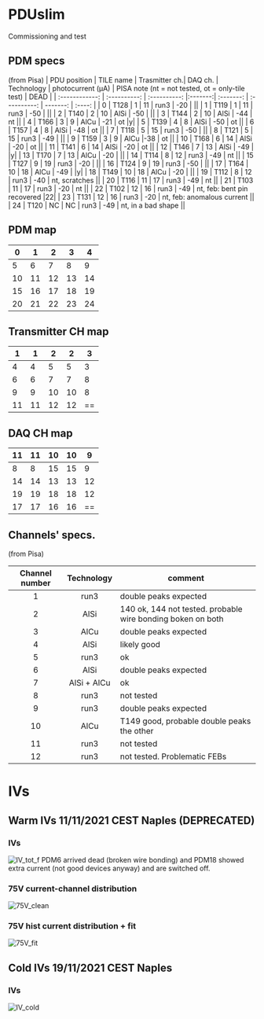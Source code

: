 # PDUslim
Commissioning and test


## PDM specs
(from Pisa)
| PDU position   | TILE name    | Trasmitter ch.| DAQ ch. | Technology |  photocurrent (μA) | PISA note (nt = not tested, ot = only-tile test) | DEAD |
| :------------: | :----------: | :----------:  |:-------:| :-------: | :----------: | -------: | :----: |
| 0 | T128 | 1 | 11 | run3 | -20 | ||
| 1 | T119 | 1 | 11 | run3 | -50 | ||
| 2 | T140 | 2 | 10 | AlSi | -50 | ||
| 3 | T144 | 2 | 10 | AlSi | -44 | nt ||
| 4 | T166 | 3 | 9 | AlCu | -21 | ot |y|
| 5 | T139 | 4 | 8 | AlSi | -50 | ot ||
| 6 |  T157 | 4 | 8 | AlSi | -48 | ot ||
| 7 |  T118 | 5 | 15 | run3 | -50 | ||
| 8 |  T121 | 5 | 15 | run3 | -49 | ||
| 9 |  T159 | 3 | 9 | AlCu |-38 | ot ||
| 10 |  T168 | 6 | 14 | AlSi | -20 | ot ||
| 11 | T141 | 6 | 14 | AlSi | -20 | ot ||
| 12 | T146 | 7 | 13 | AlSi | -49 | |y|
| 13 | T170 | 7 | 13 | AlCu | -20 | ||
| 14 | T114 | 8 | 12 | run3 | -49 | nt ||
| 15 | T127 | 9 | 19 | run3 | -20 | ||
| 16 | T124 | 9 | 19 | run3 | -50 | ||
| 17 | T164 | 10 | 18 | AlCu | -49 | |y|
| 18 | T149 | 10 | 18 | AlCu | -20 | ||
| 19 | T112 | 8 | 12 | run3 | -40 | nt, scratches ||
| 20 | T116 | 11 | 17 | run3 | -49 | nt ||
| 21 | T103 | 11 | 17 | run3 | -20 | nt ||
| 22 | T102 | 12 | 16 | run3 | -49 | nt, feb: bent pin recovered |22|
| 23 | T131 | 12 | 16 | run3 | -20 | nt, feb: anomalous current ||
| 24 | T120 | NC | NC | run3 | -49 | nt, in a bad shape ||


## PDM map
| 0 | 1 | 2 | 3 | 4 |
|---|---|---|---|---|
| 5 | 6 | 7 | 8 | 9 |
| 10 | 11 | 12 | 13 | 14 |
| 15 | 16 | 17 | 18 | 19 |
| 20 | 21 | 22 | 23 | 24 |
## Transmitter CH map
| 1 | 1 | 2 | 2 | 3 |
|---|---|---|---|---|
| 4| 4 | 5 | 5 | 3 |
| 6 | 6 | 7 | 7 | 8 |
| 9 | 9 | 10 | 10 | 8 |
| 11 | 11 | 12 | 12 | == |
## DAQ CH map
| 11 | 11 | 10 | 10 | 9|
|---|---|---|---|---|
| 8 | 8 | 15 | 15 | 9 |
| 14 | 14 | 13 | 13 | 12 |
| 19 | 19 | 18 | 18 | 12 |
| 17 | 17 | 16 | 16 | == |



## Channels' specs.
(from Pisa)

| Channel number | Technology | comment |
| :------------: | :----------: | ------- |
| 1 | run3 | double peaks expected |
| 2 | AlSi | 140 ok, 144 not tested. probable wire bonding boken on both |
| 3 | AlCu | double peaks expected |
| 4 | AlSi | likely good |
| 5 | run3 | ok |
| 6 | AlSi | double peaks expected |
| 7 | AlSi + AlCu | ok
| 8 | run3 | not tested |
| 9 | run3 | double peaks expected |
| 10 | AlCu | T149 good, probable double peaks the other |
| 11 | run3 | not tested |
| 12 | run3 | not tested. Problematic FEBs |


# IVs
## Warm IVs 11/11/2021 CEST Naples (DEPRECATED)
### IVs
![IV_tot_f](https://user-images.githubusercontent.com/75016958/142066592-ef2d97b7-2da4-4fd5-bd7c-880adddacea6.png)
PDM6 arrived dead (broken wire bonding) and PDM18 showed extra current (not good devices anyway) and are switched off.
 
 ### 75V current-channel distribution
 
![75V_clean](https://user-images.githubusercontent.com/75016958/142195353-16a2addb-9ea2-4c2a-b891-231829dff24e.png)


### 75V hist current distribution + fit
![75V_fit](https://user-images.githubusercontent.com/75016958/142198595-9931e6f6-344f-4140-92be-074ed490c8da.png)

## Cold IVs 19/11/2021 CEST Naples
### IVs
![IV_cold](https://user-images.githubusercontent.com/75016958/142669048-33d58dbc-8304-46be-ae72-e36a4fc70999.png)



